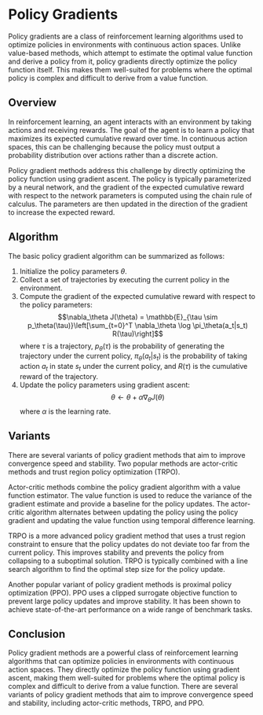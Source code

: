 # Policy Gradients

Policy gradients are a class of reinforcement learning algorithms used to optimize policies in environments with continuous action spaces. Unlike value-based methods, which attempt to estimate the optimal value function and derive a policy from it, policy gradients directly optimize the policy function itself. This makes them well-suited for problems where the optimal policy is complex and difficult to derive from a value function.

## Overview

In reinforcement learning, an agent interacts with an environment by taking actions and receiving rewards. The goal of the agent is to learn a policy that maximizes its expected cumulative reward over time. In continuous action spaces, this can be challenging because the policy must output a probability distribution over actions rather than a discrete action.

Policy gradient methods address this challenge by directly optimizing the policy function using gradient ascent. The policy is typically parameterized by a neural network, and the gradient of the expected cumulative reward with respect to the network parameters is computed using the chain rule of calculus. The parameters are then updated in the direction of the gradient to increase the expected reward.

## Algorithm

The basic policy gradient algorithm can be summarized as follows:

1. Initialize the policy parameters $\theta$.
2. Collect a set of trajectories by executing the current policy in the environment.
3. Compute the gradient of the expected cumulative reward with respect to the policy parameters:
$$\nabla_\theta J(\theta) = \mathbb{E}_{\tau \sim p_\theta(\tau)}\left[\sum_{t=0}^T \nabla_\theta \log \pi_\theta(a_t|s_t) R(\tau)\right]$$
where $\tau$ is a trajectory, $p_\theta(\tau)$ is the probability of generating the trajectory under the current policy, $\pi_\theta(a_t|s_t)$ is the probability of taking action $a_t$ in state $s_t$ under the current policy, and $R(\tau)$ is the cumulative reward of the trajectory.
4. Update the policy parameters using gradient ascent:
$$\theta \leftarrow \theta + \alpha \nabla_\theta J(\theta)$$
where $\alpha$ is the learning rate.

## Variants

There are several variants of policy gradient methods that aim to improve convergence speed and stability. Two popular methods are actor-critic methods and trust region policy optimization (TRPO).

Actor-critic methods combine the policy gradient algorithm with a value function estimator. The value function is used to reduce the variance of the gradient estimate and provide a baseline for the policy updates. The actor-critic algorithm alternates between updating the policy using the policy gradient and updating the value function using temporal difference learning.

TRPO is a more advanced policy gradient method that uses a trust region constraint to ensure that the policy updates do not deviate too far from the current policy. This improves stability and prevents the policy from collapsing to a suboptimal solution. TRPO is typically combined with a line search algorithm to find the optimal step size for the policy update.

Another popular variant of policy gradient methods is proximal policy optimization (PPO). PPO uses a clipped surrogate objective function to prevent large policy updates and improve stability. It has been shown to achieve state-of-the-art performance on a wide range of benchmark tasks.

## Conclusion

Policy gradient methods are a powerful class of reinforcement learning algorithms that can optimize policies in environments with continuous action spaces. They directly optimize the policy function using gradient ascent, making them well-suited for problems where the optimal policy is complex and difficult to derive from a value function. There are several variants of policy gradient methods that aim to improve convergence speed and stability, including actor-critic methods, TRPO, and PPO.
